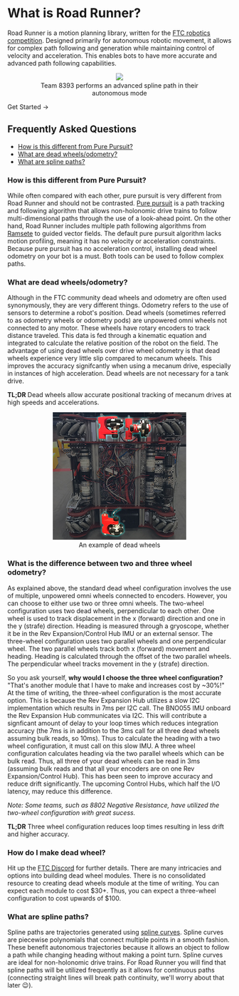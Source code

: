# What is Road Runner?

Road Runner is a motion planning library, written for the [FTC robotics competition](https://www.firstinspires.org/robotics/ftc). Designed primarily for autonomous robotic movement, it allows for complex path following and generation while maintaining control of velocity and acceleration. This enables bots to have more accurate and advanced path following capabilities.

<figure align="center">
    <img src="./assets/home/8393-worlds.gif">
    <figcaption style="marginTop: 1em;">Team 8393 performs an advanced spline path in their autonomous mode</figcaption>
</figure>

<ActionLink url="/before-you-start" margin="2em">Get Started →</ActionLink>

## Frequently Asked Questions

- [How is this different from Pure Pursuit?](#how-is-this-different-from-pure-pursuit)
- [What are dead wheels/odometry?](#what-are-dead-wheels-odometry)
- [What are spline paths?](#what-are-spline-paths)

### How is this different from Pure Pursuit?

While often compared with each other, pure pursuit is very different from Road Runner and should not be contrasted. [Pure pursuit](https://www.mathworks.com/help/robotics/ug/pure-pursuit-controller.html) is a path tracking and following algorithm that allows non-holonomic drive trains to follow multi-dimensional paths through the use of a look-ahead point. On the other hand, Road Runner includes multiple path following algorithms from [Ramsete](https://github.com/wpilibsuite/allwpilib/blob/master/wpilibj/src/main/java/edu/wpi/first/wpilibj/controller/RamseteController.java) to guided vector fields. The default pure pursuit algorithm lacks motion profiling, meaning it has no velocity or acceleration constraints. Because pure pursuit has no acceleration control, installing dead wheel odometry on your bot is a must. Both tools can be used to follow complex paths.

### What are dead wheels/odometry?

Although in the FTC community dead wheels and odometry are often used synonymously, they are very different things. Odometry refers to the use of sensors to determine a robot's position. Dead wheels (sometimes referred to as odometry wheels or odometry pods) are unpowered omni wheels not connected to any motor. These wheels have rotary encoders to track distance traveled. This data is fed through a kinematic equation and integrated to calculate the relative position of the robot on the field. The advantage of using dead wheels over drive wheel odometry is that dead wheels experience very little slip compared to mecanum wheels. This improves the accuracy signifcantly when using a mecanum drive, especially in instances of high acceleration. Dead wheels are not necessary for a tank drive.

**TL;DR** Dead wheels allow accurate positional tracking of mecanum drives at high speeds and accelerations.

<figure align="center">
    <img src="./assets/home/dead-wheel-example-small.jpg">
    <figcaption style="marginTop: 1em;">An example of dead wheels</figcaption>
</figure>

### What is the difference between two and three wheel odometry?

As explained above, the standard dead wheel configuration involves the use of multiple, unpowered omni wheels connected to encoders. However, you can choose to either use two or three omni wheels. The two-wheel configuration uses two dead wheels, perpendicular to each other. One wheel is used to track displacement in the x (forward) direction and one in the y (strafe) direction. Heading is measured through a gryoscope, whether it be in the Rev Expansion/Control Hub IMU or an external sensor. The three-wheel configuration uses two parallel wheels and one perpendicular wheel. The two parallel wheels track both x (forward) movement and heading. Heading is calculated through the offset of the two parallel wheels. The perpendicular wheel tracks movement in the y (strafe) direction.

So you ask yourself, **why would I choose the three wheel configuration?** "That's another module that I have to make and increases cost by ~30%!" At the time of writing, the three-wheel configuration is the most accurate option. This is because the Rev Expansion Hub utilizes a slow I2C implementation which results in 7ms per I2C call. The BNO055 IMU onboard the Rev Expansion Hub communicates via I2C. This will contribute a signficant amount of delay to your loop times which reduces integration accuracy (the 7ms is in addition to the 3ms call for all three dead wheels assuming bulk reads, so 10ms). Thus to calculate the heading with a two wheel configuration, it must call on this slow IMU. A three wheel configuration calculates heading via the two parallel wheels which can be bulk read. Thus, all three of your dead wheels can be read in 3ms (assuming bulk reads and that all your encoders are on one Rev Expansion/Control Hub). This has been seen to improve accuracy and reduce drift significantly. The upcoming Control Hubs, which half the I/O latency, may reduce this difference.

_Note: Some teams, such as 8802 Negative Resistance, have utilized the two-wheel configuration with great sucess._

**TL;DR** Three wheel configuration reduces loop times resulting in less drift and higher accuracy.

### How do I make dead wheel?

Hit up the [FTC Discord](https://discord.gg/first-tech-challenge) for further details. There are many intricacies and options into building dead wheel modules. There is no consolidated resource to creating dead wheels module at the time of writing. You can expect each module to cost $30+. Thus, you can expect a three-wheel configuration to cost upwards of $100.

### What are spline paths?

Spline paths are trajectories generated using [spline curves](<https://www.wikiwand.com/en/Spline_(mathematics)>). Spline curves are piecewise polynomials that connect multiple points in a smooth fashion. These benefit autonomous trajectories because it allows an object to follow a path while changing heading without making a point turn. Spline curves are ideal for non-holonomic drive trains. For Road Runner you will find that spline paths will be utilized frequently as it allows for continuous paths (connecting straight lines will break path continuity, we'll worry about that later 😉).

